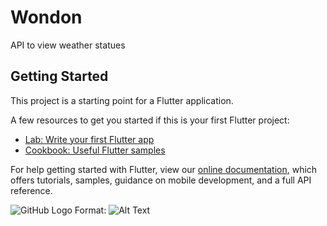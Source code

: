 # Wondon

API to view weather statues

## Getting Started

This project is a starting point for a Flutter application.

A few resources to get you started if this is your first Flutter project:

- [Lab: Write your first Flutter app](https://flutter.dev/docs/get-started/codelab)
- [Cookbook: Useful Flutter samples](https://flutter.dev/docs/cookbook)

For help getting started with Flutter, view our
[online documentation](https://flutter.dev/docs), which offers tutorials,
samples, guidance on mobile development, and a full API reference.

![GitHub Logo](/images/logo.png)
Format: ![Alt Text](https://www.google.com/url?sa=i&url=https%3A%2F%2Fwww.wired.co.uk%2Farticle%2Flong-range-weather-forecast-uk&psig=AOvVaw19gqLU3JIIn-9Sx82i7Efs&ust=1580929973669000&source=images&cd=vfe&ved=0CAIQjRxqFwoTCNjrh6TNuOcCFQAAAAAdAAAAABAD)

